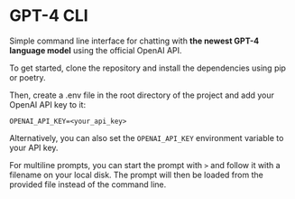 # GPT-4 CLI

Simple command line interface for chatting with **the newest GPT-4 language model** using the official OpenAI API.

To get started, clone the repository and install the dependencies using pip or poetry.
    
Then, create a .env file in the root directory of the project and add your OpenAI API key to it:

```
OPENAI_API_KEY=<your_api_key>
```

Alternatively, you can also set the `OPENAI_API_KEY` environment variable to your API key.

For multiline prompts, you can start the prompt with `>` and follow it with a filename on your local disk. The prompt
will then be loaded from the provided file instead of the command line.